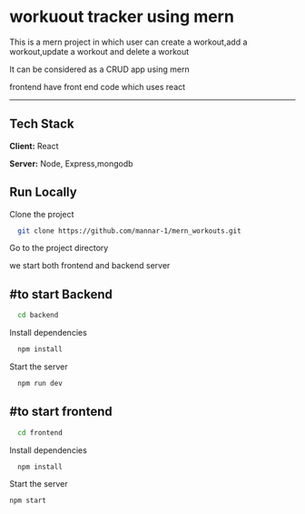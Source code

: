 
# workuout tracker using mern

This is a mern project in which user can create a workout,add a workout,update a workout and delete a workout

It can be considered as a CRUD app using mern

frontend have front end code which uses react

---------------------------------------------------------


## Tech Stack

**Client:** React

**Server:** Node, Express,mongodb


## Run Locally

Clone the project

```bash
  git clone https://github.com/mannar-1/mern_workouts.git
```

Go to the project directory

we start both frontend and backend server

#to start Backend
--------------------------------------------
```bash
  cd backend
```

Install dependencies

```bash
  npm install
```

Start the server

```bash
  npm run dev
```
#to start frontend
--------------------------------------------
```bash
  cd frontend
```

Install dependencies

```bash
  npm install
```

Start the server

```bash
npm start

